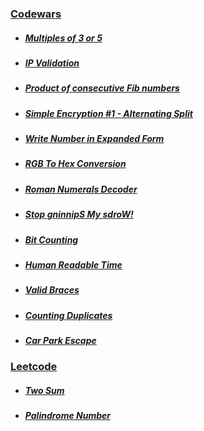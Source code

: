 ### [Codewars](https://www.codewars.com/)

* ##### [Multiples of 3 or 5](https://www.codewars.com/kata/514b92a657cdc65150000006/php)
* ##### [IP Validation](https://www.codewars.com/kata/515decfd9dcfc23bb6000006/php)
* ##### [Product of consecutive Fib numbers](https://www.codewars.com/kata/5541f58a944b85ce6d00006a/php)
* ##### [Simple Encryption #1 - Alternating Split](https://www.codewars.com/kata/57814d79a56c88e3e0000786/php)
* ##### [Write Number in Expanded Form](https://www.codewars.com/kata/5842df8ccbd22792a4000245/php)
* ##### [RGB To Hex Conversion](https://www.codewars.com/kata/513e08acc600c94f01000001/php)
* ##### [Roman Numerals Decoder](https://www.codewars.com/kata/51b6249c4612257ac0000005/php)
* ##### [Stop gninnipS My sdroW!](https://www.codewars.com/kata/5264d2b162488dc400000001/php)
* ##### [Bit Counting](https://www.codewars.com/kata/526571aae218b8ee490006f4/php)
* ##### [Human Readable Time](https://www.codewars.com/kata/52685f7382004e774f0001f7/php)
* ##### [Valid Braces](https://www.codewars.com/kata/5277c8a221e209d3f6000b56/php)
* ##### [Counting Duplicates](https://www.codewars.com/kata/54bf1c2cd5b56cc47f0007a1/php)
* ##### [Car Park Escape](https://www.codewars.com/kata/591eab1d192fe0435e000014/php)

### [Leetcode](https://leetcode.com/)

* ##### [Two Sum](https://leetcode.com/problems/two-sum/)
* ##### [Palindrome Number](https://leetcode.com/problems/palindrome-number//)
